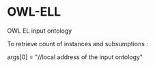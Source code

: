 # OWL-ELL

OWL EL input ontology

To retrieve count of instances and subsumptions :

args[0] = "//local address of the input ontology"
